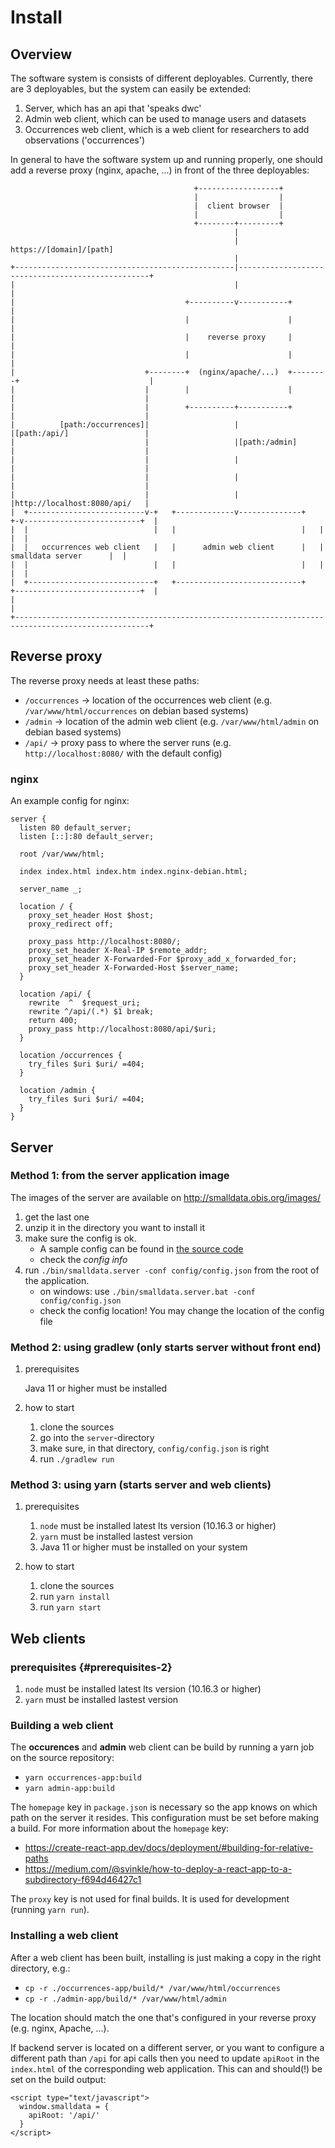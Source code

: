 Install
=======

Overview
--------

The software system is consists of different deployables. Currently,
there are 3 deployables, but the system can easily be extended:

1.  Server, which has an api that \'speaks dwc\'
2.  Admin web client, which can be used to manage users and datasets
3.  Occurrences web client, which is a web client for researchers to add
    observations (\'occurrences\')

In general to have the software system up and running properly, one
should add a reverse proxy (nginx, apache, ...) in front of the three
deployables:

``` {.artist}
                                         +------------------+
                                         |                  |
                                         |  client browser  |
                                         |                  |
                                         +--------+---------+
                                                  |
                                                  | https://[domain]/[path]
                                                  |
+-------------------------------------------------|--------------------------------------------------+
|                                                 |                                                  |
|                                      +----------v-----------+                                      |
|                                      |                      |                                      |
|                                      |    reverse proxy     |                                      |
|                                      |                      |                                      |
|                             +--------+  (nginx/apache/...)  +--------+                             |
|                             |        |                      |        |                             |
|                             |        +----------+-----------+        |                             |
|          [path:/occurrences]|                   |                    |[path:/api/]                 |
|                             |                   |[path:/admin]       |                             |
|                             |                   |                    |                             |
|                             |                   |                    |                             |
|                             |                   |                    |http://localhost:8080/api/   |
|  +--------------------------v-+   +-------------v--------------+   +-v--------------------------+  |
|  |                            |   |                            |   |                            |  |
|  |   occurrences web client   |   |      admin web client      |   |      smalldata server      |  |
|  |                            |   |                            |   |                            |  |
|  +----------------------------+   +----------------------------+   +----------------------------+  |
|                                                                                                    |
+----------------------------------------------------------------------------------------------------+
```

Reverse proxy
-------------

The reverse proxy needs at least these paths:

-   `/occurrences` → location of the occurrences web client (e.g.
    `/var/www/html/occurrences` on debian based systems)
-   `/admin` → location of the admin web client (e.g.
    `/var/www/html/admin` on debian based systems)
-   `/api/` → proxy pass to where the server runs (e.g.
    `http://localhost:8080/` with the default config)

### nginx

An example config for nginx:

``` {.conf}
server {
  listen 80 default_server;
  listen [::]:80 default_server;

  root /var/www/html;

  index index.html index.htm index.nginx-debian.html;

  server_name _;

  location / {
    proxy_set_header Host $host;
    proxy_redirect off;

    proxy_pass http://localhost:8080/;
    proxy_set_header X-Real-IP $remote_addr;
    proxy_set_header X-Forwarded-For $proxy_add_x_forwarded_for;
    proxy_set_header X-Forwarded-Host $server_name;
  }

  location /api/ {
    rewrite  ^  $request_uri;
    rewrite ^/api/(.*) $1 break;
    return 400;
    proxy_pass http://localhost:8080/api/$uri;
  }

  location /occurrences {
    try_files $uri $uri/ =404;
  }

  location /admin {
    try_files $uri $uri/ =404;
  }
}
```

Server
------

### Method 1: from the server application image

The images of the server are available on
<http://smalldata.obis.org/images/>

1.  get the last one
2.  unzip it in the directory you want to install it
3.  make sure the config is ok.
    -   A sample config can be found in [the source
        code](https://github.com/iobis/smalldata/blob/master/server/config/config.json)
    -   check the *config info*
4.  run `./bin/smalldata.server -conf config/config.json` from the root
    of the application.
    -   on windows: use
        `./bin/smalldata.server.bat -conf config/config.json`
    -   check the config location! You may change the location of the
        config file

### Method 2: using gradlew (only starts server without front end)

1.  prerequisites

    Java 11 or higher must be installed

2.  how to start

    1.  clone the sources
    2.  go into the `server`-directory
    3.  make sure, in that directory, `config/config.json` is right
    4.  run `./gradlew run`

### Method 3: using yarn (starts server and web clients)

1.  prerequisites

    1.  `node` must be installed latest lts version (10.16.3 or higher)
    2.  `yarn` must be installed lastest version
    3.  Java 11 or higher must be installed on your system

2.  how to start

    1.  clone the sources
    2.  run `yarn install`
    3.  run `yarn start`

Web clients
-----------

### prerequisites {#prerequisites-2}

1.  `node` must be installed latest lts version (10.16.3 or higher)
2.  `yarn` must be installed lastest version

### Building a web client

The **occurences** and **admin** web client can be build by running a
yarn job on the source repository:

-   `yarn occurrences-app:build`
-   `yarn admin-app:build`

The `homepage` key in `package.json` is necessary so the app knows on
which path on the server it resides. This configuration must be set
before making a build. For more information about the `homepage` key:

-   <https://create-react-app.dev/docs/deployment/#building-for-relative-paths>
-   <https://medium.com/@svinkle/how-to-deploy-a-react-app-to-a-subdirectory-f694d46427c1>

The `proxy` key is not used for final builds. It is used for development
(running `yarn run`).

### Installing a web client

After a web client has been built, installing is just making a copy in
the right directory, e.g.:

-   `cp -r ./occurrences-app/build/* /var/www/html/occurrences`
-   `cp -r ./admin-app/build/* /var/www/html/admin`

The location should match the one that\'s configured in your reverse
proxy (e.g. nginx, Apache, ...).

If backend server is located on a different server, or you want to
configure a different path than `/api` for api calls then you need to
update `apiRoot` in the `index.html` of the corresponding web
application. This can and should(!) be set on the build output:

``` {.html}
<script type="text/javascript">
  window.smalldata = {
    apiRoot: '/api/'
  }
</script>
```
